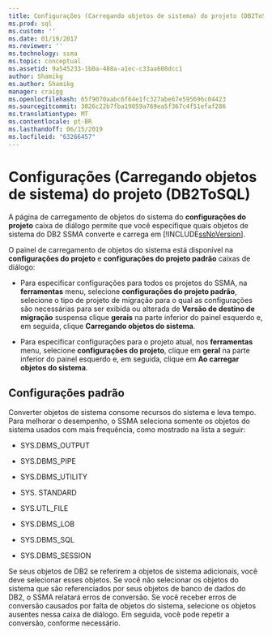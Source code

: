 ```yaml
---
title: Configurações (Carregando objetos de sistema) do projeto (DB2ToSQL) | Microsoft Docs
ms.prod: sql
ms.custom: ''
ms.date: 01/19/2017
ms.reviewer: ''
ms.technology: ssma
ms.topic: conceptual
ms.assetid: 9a545233-1b0a-488a-a1ec-c33aa608dcc1
author: Shamikg
ms.author: Shamikg
manager: craigg
ms.openlocfilehash: 65f9070aabc6f64e1fc327abe67e595696c04423
ms.sourcegitcommit: 3026c22b7fba19059a769ea5f367c4f51efaf286
ms.translationtype: MT
ms.contentlocale: pt-BR
ms.lasthandoff: 06/15/2019
ms.locfileid: "63266457"
---
```

# <a name="project-settingsloading-system-objects-db2tosql"></a>Configurações (Carregando objetos de sistema) do projeto (DB2ToSQL)
A página de carregamento de objetos do sistema do **configurações do projeto** caixa de diálogo permite que você especifique quais objetos de sistema do DB2 SSMA converte e carrega em [!INCLUDE[ssNoVersion](../../includes/ssnoversion-md.md)].  
  
O painel de carregamento de objetos do sistema está disponível na **configurações do projeto** e **configurações do projeto padrão** caixas de diálogo:  
  
-   Para especificar configurações para todos os projetos do SSMA, na **ferramentas** menu, selecione **configurações do projeto padrão**, selecione o tipo de projeto de migração para o qual as configurações são necessárias para ser exibida ou alterada de **Versão de destino de migração** suspensa clique **gerais** na parte inferior do painel esquerdo e, em seguida, clique **Carregando objetos do sistema**.  
  
-   Para especificar configurações para o projeto atual, nos **ferramentas** menu, selecione **configurações do projeto**, clique em **geral** na parte inferior do painel esquerdo e, em seguida, clique em **Ao carregar objetos do sistema**.  
  
## <a name="default-settings"></a>Configurações padrão  
Converter objetos de sistema consome recursos do sistema e leva tempo. Para melhorar o desempenho, o SSMA seleciona somente os objetos do sistema usados com mais frequência, como mostrado na lista a seguir:  
  
-   SYS.DBMS_OUTPUT  
  
-   SYS.DBMS_PIPE  
  
-   SYS.DBMS_UTILITY  
  
-   SYS. STANDARD  
  
-   SYS.UTL_FILE  
  
-   SYS.DBMS_LOB  
  
-   SYS.DBMS_SQL  
  
-   SYS.DBMS_SESSION  
  
Se seus objetos de DB2 se referirem a objetos de sistema adicionais, você deve selecionar esses objetos. Se você não selecionar os objetos do sistema que são referenciados por seus objetos de banco de dados do DB2, o SSMA relatará erros de conversão. Se você receber erros de conversão causados por falta de objetos do sistema, selecione os objetos ausentes nessa caixa de diálogo. Em seguida, você pode repetir a conversão, conforme necessário.  
  
